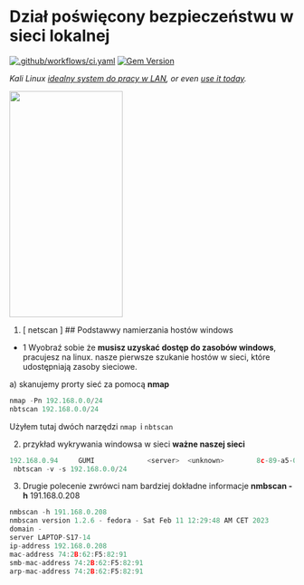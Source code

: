 # Dział poświęcony bezpieczeństwu w sieci lokalnej
[![.github/workflows/ci.yaml](https://github.com/pages-themes/hacker/actions/workflows/ci.yaml/badge.svg)](https://github.com/pages-themes/hacker/actions/workflows/ci.yaml) [![Gem Version](https://badge.fury.io/rb/jekyll-theme-hacker.svg)]( https://github.com/bartdurak/char)

*Kali Linux  [idealny system do pracy w LAN](https://www.kali.org), or even [use it today](#usage).*

<img height="400" src="/1a/assets/images/nethunter-pro-5.jpg" width="200"/>

1. [ netscan ] ## Podstawwy namierzania hostów windows 
* 1 Wyobraź sobie że **musisz uzyskać dostęp do zasobów windows**, pracujesz na linux.
nasze pierwsze szukanie hostów w sieci, które udostępniają zasoby sieciowe.

a) skanujemy prorty sieć za pomocą **nmap**
```javascript
nmap -Pn 192.168.0.0/24
nbtscan 192.168.0.0/24
```
Użyłem tutaj dwóch narzędzi `nmap `i `nbtscan`

2. przykład wykrywania windowsa w sieci **ważne naszej sieci**

```javascript
192.168.0.94     GUMI             <server>  <unknown>        8c-89-a5-0d-45-fe
 nbtscan -v -s 192.168.0.0/24
```
3. Drugie polecenie zwrówci nam bardziej dokładne informacje **nmbscan -h** 191.168.0.208
````javascript
nmbscan -h 191.168.0.208
nmbscan version 1.2.6 - fedora - Sat Feb 11 12:29:48 AM CET 2023
domain -
server LAPTOP-S17-14
ip-address 192.168.0.208
mac-address 74:2B:62:F5:82:91
smb-mac-address 74:2B:62:F5:82:91
arp-mac-address 74:2B:62:F5:82:91
````